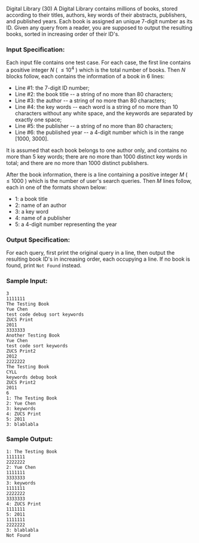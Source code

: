 Digital Library (30)
A Digital Library contains millions of books, stored according to their
titles, authors, key words of their abstracts, publishers, and published
years. Each book is assigned an unique 7-digit number as its ID. Given any
query from a reader, you are supposed to output the resulting books, sorted in
increasing order of their ID's.

### Input Specification:

Each input file contains one test case. For each case, the first line contains
a positive integer $N$ ( $\le 10^4$ ) which is the total number of books. Then
$N$ blocks follow, each contains the information of a book in 6 lines:

  * Line #1: the 7-digit ID number;
  * Line #2: the book title -- a string of no more than 80 characters;
  * Line #3: the author -- a string of no more than 80 characters;
  * Line #4: the key words -- each word is a string of no more than 10 characters without any white space, and the keywords are separated by exactly one space;
  * Line #5: the publisher -- a string of no more than 80 characters;
  * Line #6: the published year -- a 4-digit number which is in the range [1000, 3000].

It is assumed that each book belongs to one author only, and contains no more
than 5 key words; there are no more than 1000 distinct key words in total; and
there are no more than 1000 distinct publishers.

After the book information, there is a line containing a positive integer $M$
( $\le 1000$ ) which is the number of user's search queries. Then $M$ lines
follow, each in one of the formats shown below:

  * 1: a book title
  * 2: name of an author
  * 3: a key word
  * 4: name of a publisher
  * 5: a 4-digit number representing the year

### Output Specification:

For each query, first print the original query in a line, then output the
resulting book ID's in increasing order, each occupying a line. If no book is
found, print `Not Found` instead.

### Sample Input:

    
    
    3
    1111111
    The Testing Book
    Yue Chen
    test code debug sort keywords
    ZUCS Print
    2011
    3333333
    Another Testing Book
    Yue Chen
    test code sort keywords
    ZUCS Print2
    2012
    2222222
    The Testing Book
    CYLL
    keywords debug book
    ZUCS Print2
    2011
    6
    1: The Testing Book
    2: Yue Chen
    3: keywords
    4: ZUCS Print
    5: 2011
    3: blablabla
    

### Sample Output:

    
    
    1: The Testing Book
    1111111
    2222222
    2: Yue Chen
    1111111
    3333333
    3: keywords
    1111111
    2222222
    3333333
    4: ZUCS Print
    1111111
    5: 2011
    1111111
    2222222
    3: blablabla
    Not Found
    

